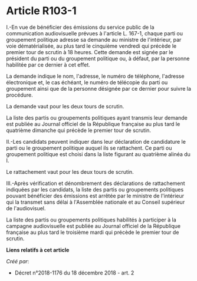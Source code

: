 # Article R103-1

I.-En vue de bénéficier des émissions du service public de la communication audiovisuelle prévues à l'article L. 167-1,
chaque parti ou groupement politique adresse sa demande au ministre de l'intérieur, par voie dématérialisée, au plus tard le
cinquième vendredi qui précède le premier tour de scrutin à 18 heures. Cette demande est signée par le président du parti ou
du groupement politique ou, à défaut, par la personne habilitée par ce dernier à cet effet.

La demande indique le nom, l'adresse, le numéro de téléphone, l'adresse électronique et, le cas échéant, le numéro de
télécopie du parti ou groupement ainsi que de la personne désignée par ce dernier pour suivre la procédure.

La demande vaut pour les deux tours de scrutin.

La liste des partis ou groupements politiques ayant transmis leur demande est publiée au Journal officiel de la République
française au plus tard le quatrième dimanche qui précède le premier tour de scrutin.

II.-Les candidats peuvent indiquer dans leur déclaration de candidature le parti ou le groupement politique auquel ils se
rattachent. Ce parti ou groupement politique est choisi dans la liste figurant au quatrième alinéa du I.

Le rattachement vaut pour les deux tours de scrutin.

III.-Après vérification et dénombrement des déclarations de rattachement indiquées par les candidats, la liste des partis ou
groupements politiques pouvant bénéficier des émissions est arrêtée par le ministre de l'intérieur qui la transmet sans délai
à l'Assemblée nationale et au Conseil supérieur de l'audiovisuel.

La liste des partis ou groupements politiques habilités à participer à la campagne audiovisuelle est publiée au Journal
officiel de la République française au plus tard le troisième mardi qui précède le premier tour de scrutin.

**Liens relatifs à cet article**

_Créé par_:

  - Décret n°2018-1176 du 18 décembre 2018 - art. 2
